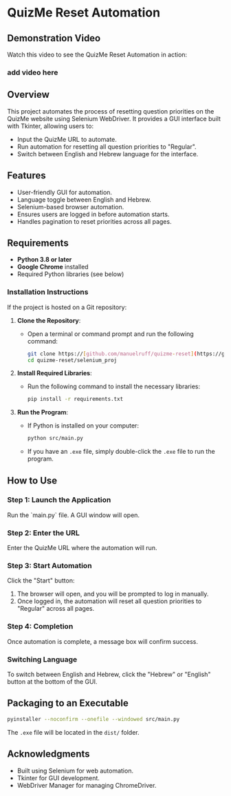 # QuizMe Reset Automation

## Demonstration Video

Watch this video to see the QuizMe Reset Automation in action:

### add video here

## Overview
This project automates the process of resetting question priorities on the QuizMe website using Selenium WebDriver. It provides a GUI interface built with Tkinter, allowing users to:

- Input the QuizMe URL to automate.
- Run automation for resetting all question priorities to "Regular".
- Switch between English and Hebrew language for the interface.

## Features
- User-friendly GUI for automation.
- Language toggle between English and Hebrew.
- Selenium-based browser automation.
- Ensures users are logged in before automation starts.
- Handles pagination to reset priorities across all pages.

## Requirements
- **Python 3.8 or later**
- **Google Chrome** installed
- Required Python libraries (see below)

### Installation Instructions

If the project is hosted on a Git repository:

1. **Clone the Repository**:
   - Open a terminal or command prompt and run the following command:
     ```bash
     git clone https://[github.com/manuelruff/quizme-reset](https://github.com/manuelruff/quizme-reset)
     cd quizme-reset/selenium_proj
     ```

2. **Install Required Libraries**:
   - Run the following command to install the necessary libraries:
     ```bash
     pip install -r requirements.txt
     ```

3. **Run the Program**:
   - If Python is installed on your computer:
     ```bash
     python src/main.py
     ```
   - If you have an `.exe` file, simply double-click the `.exe` file to run the program.

## How to Use

### Step 1: Launch the Application
Run the \`main.py\` file. A GUI window will open.

### Step 2: Enter the URL
Enter the QuizMe URL where the automation will run.

### Step 3: Start Automation
Click the "Start" button:
1. The browser will open, and you will be prompted to log in manually.
2. Once logged in, the automation will reset all question priorities to "Regular" across all pages.

### Step 4: Completion
Once automation is complete, a message box will confirm success.

### Switching Language
To switch between English and Hebrew, click the "Hebrew" or "English" button at the bottom of the GUI.

## Packaging to an Executable
   ```bash
   pyinstaller --noconfirm --onefile --windowed src/main.py
   ```

The `.exe` file will be located in the `dist/` folder.

## Acknowledgments
- Built using Selenium for web automation.
- Tkinter for GUI development.
- WebDriver Manager for managing ChromeDriver.
